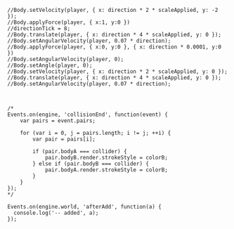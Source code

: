     //Body.setVelocity(player, { x: direction * 2 * scaleApplied, y: -2 });
    //Body.applyForce(player, { x:1, y:0 })
    //directionTick = 8;
    //Body.translate(player, { x: direction * 4 * scaleApplied, y: 0 });
    //Body.setAngularVelocity(player, 0.07 * direction);
    //Body.applyForce(player, { x:0, y:0 }, { x: direction * 0.0001, y:0 })
    //Body.setAngularVelocity(player, 0);
    //Body.setAngle(player, 0);
    //Body.setVelocity(player, { x: direction * 2 * scaleApplied, y: 0 });
    //Body.translate(player, { x: direction * 4 * scaleApplied, y: 0 });
    //Body.setAngularVelocity(player, 0.07 * direction);
    
    
    
    /*
    Events.on(engine, 'collisionEnd', function(event) {
        var pairs = event.pairs;
     
        for (var i = 0, j = pairs.length; i != j; ++i) {
            var pair = pairs[i];

            if (pair.bodyA === collider) {
                pair.bodyB.render.strokeStyle = colorB;
            } else if (pair.bodyB === collider) {
                pair.bodyA.render.strokeStyle = colorB;
            }
        }
    });
    */

    Events.on(engine.world, 'afterAdd', function(a) {
      console.log('-- added', a);
    });